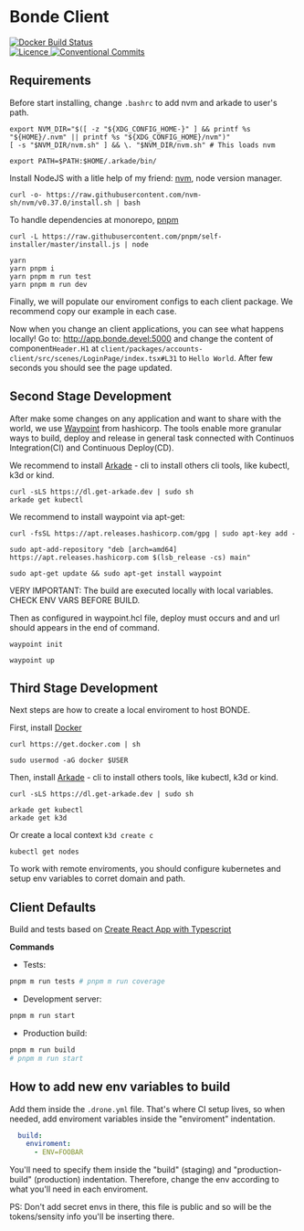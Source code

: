 # Bonde Client

<p>
  <a href="https://hub.docker.com/r/nossas/bonde-client/builds">
    <img
      alt="Docker Build Status"
      src="https://img.shields.io/docker/build/nossas/bonde-client.svg"
    />
  </a>
  <br />
  <a href="https://github.com/nossas/bonde-client/blob/master/LICENSE">
    <img
      alt="Licence"
      src="https://img.shields.io/github/license/nossas/bonde-client.svg"
    />
  </a>
  <a href="https://conventionalcommits.org">
    <img
      alt="Conventional Commits"
      src="https://img.shields.io/badge/Conventional%20Commits-1.0.0--beta.1-brightgreen.svg"
    />
  </a>
</p>

## Requirements

Before start installing, change ```.bashrc``` to add nvm and arkade to user's path.

```
export NVM_DIR="$([ -z "${XDG_CONFIG_HOME-}" ] && printf %s "${HOME}/.nvm" || printf %s "${XDG_CONFIG_HOME}/nvm")"
[ -s "$NVM_DIR/nvm.sh" ] && \. "$NVM_DIR/nvm.sh" # This loads nvm

export PATH=$PATH:$HOME/.arkade/bin/
```

Install NodeJS with a litle help of my friend: [nvm](https://github.com/nvm-sh/nvm), node version manager.

```
curl -o- https://raw.githubusercontent.com/nvm-sh/nvm/v0.37.0/install.sh | bash
```

To handle dependencies at monorepo, [pnpm](https://github.com/pnpm/pnpm)

```
curl -L https://raw.githubusercontent.com/pnpm/self-installer/master/install.js | node
```


```
yarn
yarn pnpm i
yarn pnpm m run test
yarn pnpm m run dev
```

Finally, we will populate our enviroment configs to each client package. We recommend copy our example in each case.

Now when you change an client applications, you can see what happens locally! Go to: http://app.bonde.devel:5000 and change the content of component```Header.H1``` at ```client/packages/accounts-client/src/scenes/LoginPage/index.tsx#L31``` to ```Hello World```. After few seconds you should see the page updated.


## Second Stage Development

After make some changes on any application and want to share with the world, we use  [Waypoint](https://github.com/hashicorp/waypoint/
) from hashicorp. The tools enable more granular ways to build, deploy and release in general task connected with Continuos Integration(CI) and Continuous Deploy(CD).

We recommend to install [Arkade](https://github.com/alexellis/arkade) - cli to install others cli tools, like kubectl, k3d or kind.


```
curl -sLS https://dl.get-arkade.dev | sudo sh
arkade get kubectl
```

We recommend to install waypoint via apt-get:

```
curl -fsSL https://apt.releases.hashicorp.com/gpg | sudo apt-key add -

sudo apt-add-repository "deb [arch=amd64] https://apt.releases.hashicorp.com $(lsb_release -cs) main"

sudo apt-get update && sudo apt-get install waypoint
```

VERY IMPORTANT: The build are executed locally with local variables. CHECK ENV VARS BEFORE BUILD.

Then as configured in waypoint.hcl file, deploy must occurs and and url should appears in the end of command.


```
waypoint init

waypoint up
```

## Third Stage Development

Next steps are how to create a local enviroment to host BONDE.

First, install [Docker](https://docker.com)

```
curl https://get.docker.com | sh

sudo usermod -aG docker $USER
```

Then, install [Arkade](https://github.com/alexellis/arkade) - cli to install others tools, like kubectl, k3d or kind.


```
curl -sLS https://dl.get-arkade.dev | sudo sh
```

```
arkade get kubectl
arkade get k3d
```

Or create a local context ```k3d create c```

```
kubectl get nodes
```

To work with remote enviroments, you should configure kubernetes and setup env variables to corret domain and path.

## Client Defaults

Build and tests based on [Create React App with Typescript](https://create-react-app.dev/)

**Commands**

- Tests:

```sh
pnpm m run tests # pnpm m run coverage
```

- Development server:

```sh
pnpm m run start
```

- Production build:

```sh
pnpm m run build
# pnpm m run start
```


## How to add new env variables to build

Add them inside the `.drone.yml` file. That's where  CI setup lives, so when needed, add enviroment variables inside the "enviroment" indentation.

```yml
  build:
    enviroment:
      - ENV=FOOBAR
```

You'll need to specify them inside the "build" (staging) and "production-build" (production) indentation. Therefore, change the env according to what you'll need in each enviroment.

PS: Don't add secret envs in there, this file is public and so will be the tokens/sensity info you'll be inserting there.
